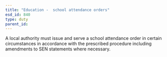 ```yaml
---
title: "Education -  school attendance orders"
esd_id: 840
type: duty
parent_id:  
---
```


A local authority must issue and serve a school attendance order in certain circumstances in accordance with the prescribed procedure including amendments to SEN statements where necessary.

